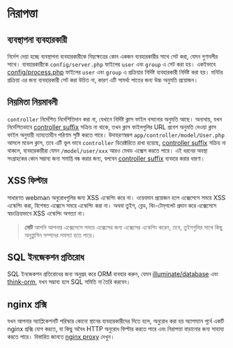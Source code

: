 # নিরাপত্তা

## ব্যবস্থাপনা ব্যবহারকারী
নির্দেশ দেয়া হচ্ছে ব্যবস্থাপনা ব্যবহারকারীকে নিম্নক্ষেত্রের কোন একজন ব্যবহারকারীর সাথে সেট করা, যেমন গুণাবলীর সাথে। ব্যবহারকারীকে `config/server.php` ফাইলের `user` এবং `group` এ সেট করা হয়। একইভাবে [config/process.php](https://www.workerman.net/doc/webman/process.html) ফাইলের `user` এবং `group` এ প্রক্রিয়ার নির্দিষ্ট ব্যবহারকারী নির্দিষ্ট করা হয়। মনিটর প্রক্রিয়া এর জন্য ব্যবহারকারী সেট করা উচিত না, কারণ এটি সামর্থ্য পাতের জন্য উচ্চ অনুমতি প্রয়োজন।

## নিয়মিতা নিয়মাবলী
`controller` নির্দেশিত নির্দেশিতিদান করা না, যেখানে নির্দিষ্ট ক্লাস ফাইল বসানোর অনুমতি আছে। অন্যথায়, যখন নির্দেশিতভাবে [controller suffix](https://www.workerman.net/doc/webman/controller.html#%E6%8E%A7%E5%88%B6%E5%99%A8%E5%90%8E%E7%BC%80) সক্রিয় না থাকে, তখন ক্লাস ফাইলগুলির URL প্রবেশ অনুমতি দেওয়া ক্লাস ফাইল অনুযায়ী ন্যায্যতাহীন পরিণাম সৃষ্টি করতে পারে।
উদাহরণস্বরূপ `app/controller/model/User.php` আসলে মডেল ক্লাস, তবে এটি ভুল ভাবে `controller` ডিরেক্টরিতে রাখা হয়েছে, [controller suffix](https://www.workerman.net/doc/webman/controller.html#%E6%8E%A7%E5%88%B6%E5%99%A8%E5%90%8E%E7%BC%80) সক্রিয় না থাকলে, ব্যবহারকারীরা যেমন `/model/user/xxx` আরও মেথড এক্সেস করতে পারে। এই ধরনের অবস্থা সংগ্রাহকের কোন সম্ভাব্য জন্য সমাপ্তি বন্ধ করার জন্য, বলবেন [controller suffix](https://www.workerman.net/doc/webman/controller.html#%E6%8E%A7%E5%88%B6%E5%99%A8%E5%90%8E%E7%BC%80) ব্যবহার করার ধারণা।

## XSS ফিল্টার
সাধারণত webman অনুরোধগুলির জন্য XSS এস্কেপিং করে না।
ওয়েবমান প্রয়োজন হলে এক্সেসেসে সময়ে XSS এস্কেপিং করা, বিশেষত এক্সেসে সময়ে এস্কেপিং করা না।
অথবা তুইগ, ব্লেড, থিং-টেম্‌পলেট প্রদান করে এক্সেসেসে স্বয়ংক্রিয়ভাবে XSS এস্কেপিং অগত্যা না।

> **নোট**
> আপনি আপনার এক্সেসেসে সময়ে এক্সেসের জন্য এক্সেসের এস্কেপিং করেন, তবে, তুইগগুলির সাথে কিছু অনুপ্লাুগিন সম্পদের সমস্যা হতে পারে।

## SQL ইনজেকশন প্রতিরোধ
SQL ইনজেকশন প্রতিরোধের জন্য অনুগ্রহ করে ORM ব্যবহার করুন, যেমন [illuminate/database](https://www.workerman.net/doc/webman/db/tutorial.html) এবং [think-orm](https://www.workerman.net/doc/webman/db/thinkorm.html), যখন সম্ভাব্য হলে SQL সমিতি না তৈরি করবেন।

## nginx প্রক্সি
যখন আপনার অ্যাপ্লিকেশনটি পরিস্কার কোনো স্থানের ব্যবহারকারীদের দিতে হলে, অনুরোধ করা হয় অ্যাপম্যান পূর্বে একটি nginx প্রক্সি যোগ করতে, যা কিছু অবৈধ HTTP অনুরোধ ফিল্টার করতে পারে এবং নিরাপত্তা বাড়ানোর জন্য সাহায্য করতে পারে। বিস্তারিত জানতে [nginx proxy](nginx-proxy.md) দেখুন।
